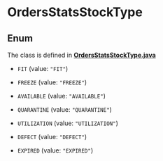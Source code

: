 

# OrdersStatsStockType

## Enum

The class is defined in **[OrdersStatsStockType.java](../../src/main/java/org/openapitools/model/OrdersStatsStockType.java)**


* `FIT` (value: `"FIT"`)

* `FREEZE` (value: `"FREEZE"`)

* `AVAILABLE` (value: `"AVAILABLE"`)

* `QUARANTINE` (value: `"QUARANTINE"`)

* `UTILIZATION` (value: `"UTILIZATION"`)

* `DEFECT` (value: `"DEFECT"`)

* `EXPIRED` (value: `"EXPIRED"`)



